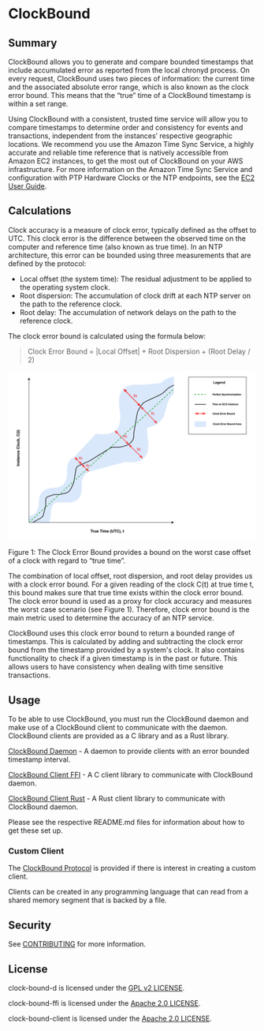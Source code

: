 # ClockBound

## Summary

ClockBound allows you to generate and compare bounded timestamps that include accumulated error as reported from the local chronyd process. On every request, ClockBound uses two pieces of information: the current time and the associated absolute error range, which is also known as the clock error bound. This means that the “true” time of a ClockBound timestamp is within a set range.

Using ClockBound with a consistent, trusted time service will allow you to compare timestamps to determine order and consistency for events and transactions, independent from the instances’ respective geographic locations. We recommend you use the Amazon Time Sync Service,  a highly accurate and reliable time reference that is natively accessible from Amazon EC2 instances, to get the most out of ClockBound on your AWS infrastructure. For more information on the Amazon Time Sync Service and configuration with PTP Hardware Clocks or the NTP endpoints, see the [EC2 User Guide](https://docs.aws.amazon.com/AWSEC2/latest/UserGuide/set-time.html).

## Calculations

Clock accuracy is a measure of clock error, typically defined as the offset to UTC. This clock error is the difference between the observed time on the computer and reference time (also known as true time). In an NTP architecture, this error can be bounded using three measurements that are defined by the protocol:

- Local offset (the system time): The residual adjustment to be applied to the operating system clock.
- Root dispersion: The accumulation of clock drift at each NTP server on the path to the reference clock.
- Root delay: The accumulation of network delays on the path to the reference clock.

The clock error bound is calculated using the formula below:

> Clock Error Bound = |Local Offset| + Root Dispersion + (Root Delay / 2)

![Clock Error Bound Image](docs/assets/ClockErrorBound.png)

Figure 1: The Clock Error Bound provides a bound on the worst case offset of a clock with regard to “true time”.

The combination of local offset, root dispersion, and root delay provides us with a clock error bound. For a given reading of the clock C(t) at true time t, this bound makes sure that true time exists within the clock error bound. The clock error bound is used as a proxy for clock accuracy and measures the worst case scenario (see Figure 1). Therefore, clock error bound is the main metric used to determine the accuracy of an NTP service.

ClockBound uses this clock error bound to return a bounded range of timestamps. This is calculated by adding and subtracting the clock error bound from the timestamp provided by a system's clock. It also contains functionality to check if a given timestamp is in the past or future. This allows users to have consistency when dealing with time sensitive transactions.

## Usage

To be able to use ClockBound, you must run the ClockBound daemon and make use of a ClockBound client to communicate with the daemon. ClockBound clients are provided as a C library and as a Rust library.

[ClockBound Daemon](clock-bound-d/README.md) - A daemon to provide clients with an error bounded timestamp interval.

[ClockBound Client FFI](clock-bound-ffi/README.md) - A C client library to communicate with ClockBound daemon.

[ClockBound Client Rust](clock-bound-client/README.md) - A Rust client library to communicate with ClockBound daemon.

Please see the respective README.md files for information about how to get these set up.

### Custom Client

The [ClockBound Protocol](PROTOCOL.md) is provided if there is interest in creating a custom client.

Clients can be created in any programming language that can read from a shared memory segment that is backed by a file.

## Security

See [CONTRIBUTING](CONTRIBUTING.md#security-issue-notifications) for more information.

## License

clock-bound-d is licensed under the [GPL v2 LICENSE](clock-bound-d/LICENSE).

clock-bound-ffi is licensed under the [Apache 2.0 LICENSE](clock-bound-ffi/LICENSE).

clock-bound-client is licensed under the [Apache 2.0 LICENSE](clock-bound-client/LICENSE).
